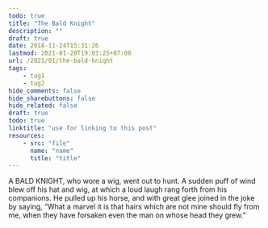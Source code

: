 ```yaml
---
todo: true
title: "The Bald Knight"
description: ""
draft: true
date: 2018-11-24T15:31:26
lastmod: 2021-01-20T19:03:25+07:00
url: /2021/01/the-bald-knight
tags:
    - tag1
    - tag2
hide_comments: false
hide_sharebuttons: false
hide_related: false
draft: true
todo: true
linktitle: "use for linking to this post"
resources:
    - src: "file"
      name: "name"
      title: "title"
---
```

A BALD KNIGHT, who wore a wig, went out to hunt. A sudden puff of wind blew off his hat and wig, at which a loud laugh rang forth from his companions. He pulled up his horse, and with great glee joined in the joke by saying, “What a marvel it is that hairs which are not mine should fly from me, when they have forsaken even the man on whose head they grew.”

